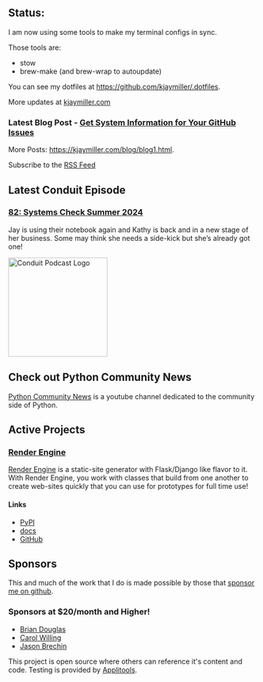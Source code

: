 ## Status:
<p>I am now using some tools to make my terminal configs in sync.</p>

<p>Those tools are:</p>

<ul>
<li>stow</li>
<li>brew-make (and brew-wrap to autoupdate)</li>
</ul>

<p>You can see my dotfiles at <a href="https://github.com/kjaymiller/.dotfiles">https://github.com/kjaymiller/.dotfiles</a>.</p>

More updates at [kjaymiller.com](https://kjaymiller.com/microblog/microblog)

### Latest Blog Post - [Get System Information for Your GitHub Issues](https://kjaymiller.com/blog/get-system-information-for-your-github-issues.html)

More Posts: <https://kjaymiller.com/blog/blog1.html>.

Subscribe to the [RSS Feed](https://kjaymiller.com/allposts.rss)


## Latest Conduit Episode
### [82: Systems Check Summer 2024](http://relay.fm/conduit/82)
Jay is using their notebook again and Kathy is back and in a new stage of her business. Some may think she needs a side-kick but she’s already got one!

<img src="https://kjaymiller.s3-us-west-2.amazonaws.com/images/conduit_artwork.png" height="200" width="200" alt="Conduit Podcast Logo"/>

## Check out Python Community News
[Python Community News](https://youtube.com/@pycommunitynews) is a youtube channel dedicated to the community side of Python.

## Active Projects

### [Render Engine]
[Render Engine] is a static-site generator with Flask/Django like flavor to it.
With Render Engine, you work with classes that build from one another to create
web-sites quickly that you can use for prototypes for full time use!

#### Links
- [PyPI](https://pypi.org/project/render-engine)
- [docs](https://render-engine.readthedocs.io)
- [GitHub](https://github.com/kjaymiller/render_engine)

## Sponsors
This and much of the work that I do is made possible by those that [sponsor me
on github](https://github.com/sponsors/kjaymiller).

### Sponsors at $20/month and Higher!
- [Brian Douglas](https://github.com/bdougie)
- [Carol Willing](https://github.com/willingc)
- [Jason Brechin](https://github.com/brechin)


This project is open source where others can reference it's content and code. Testing is provided by [Applitools](https://www.applitools.com/).


[Render Engine]: https://render-engine.readthedocs.io